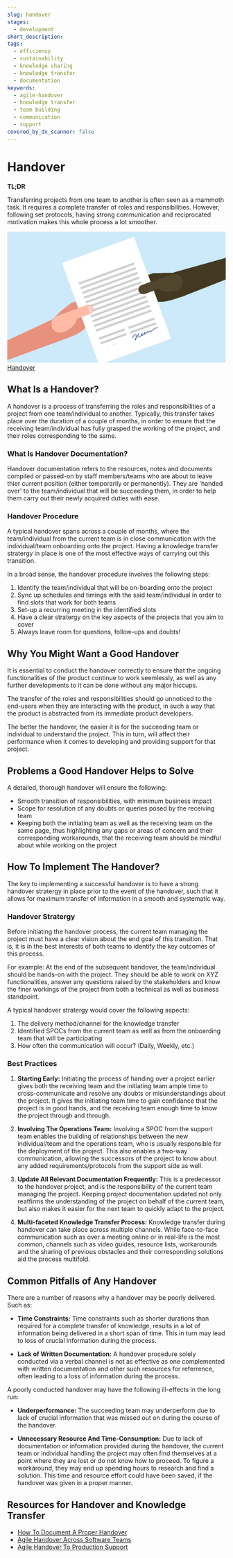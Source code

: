 ```yaml
---
slug: handover
stages:
  - development
short_description: 
tags:
  - efficiency
  - sustainability
  - knowledge sharing
  - knowledge transfer
  - documentation
keywords:
  - agile-handover
  - knowledge transfer
  - team building
  - communication
  - support 
covered_by_dx_scanner: false
---
```


# Handover

**TL;DR**

Transferring projects from one team to another is often seen as a mammoth task.  It requires a complete transfer of roles and responsibilities. However, following set protocols, having strong communication and reciprocated motivation makes this whole process a lot smoother.

![Handover](/files/project_handover.jpg)
[Handover](/files/project_handover.jpg)


## What Is a Handover?

A handover is a process of transferring the roles and responsibilities of a project from one team/individual to another. Typically, this transfer takes place over the duration of a couple of months, in order to ensure that the receiving team/individual has fully grasped the working of the project, and their roles corresponding to the same. 

### What Is Handover Documentation?

Handover documentation refers to the resources, notes and documents compiled or passed-on by staff members/teams who are about to leave thier current position (either temporarily or permanently). They are 'handed over' to the team/individual that will be succeeding them, in order to help them carry out their newly acquired duties with ease.

### Handover Procedure

A typical handover spans across a couple of months, where the team/individual from the current team is in close communication with the individual/team onboarding onto the project. Having a knowledge transfer stratergy in place is one of the most effective ways of carrying out this transition.

In a broad sense, the handover procedure involves the following steps:

1. Identify the team/individual that will be on-boarding onto the project
2. Sync up schedules and timings with the said team/individual in order to find slots that work for both teams
3. Set-up a recurring meeting in the identified slots
4. Have a clear stratergy on the key aspects of the projects that you aim to cover
5. Always leave room for questions, follow-ups and doubts!

## Why You Might Want a Good Handover

It is essential to conduct the handover correctly to ensure that the ongoing functionalities of the product continue to work seemlessly, as well as any further developments to it can be done without any major hiccups. 

The transfer of the roles and responsibilities should go unnoticed to the end-users when they are interacting with the product, in such a way that the product is abstracted from its immediate product developers.

The better the handover, the easier it is for the succeeding team or individual to understand the project. This in turn, will affect their performance when it comes to developing and providing support for that project. 

## Problems a Good Handover Helps to Solve

A detailed, thorough handover will ensure the following:

- Smooth transition of responsibilities, with minimum business impact
- Scope for resolution of any doubts or queries posed by the receiving team
- Keeping both the initiating team as well as the receiving team on the same page, thus highlighting any gaps or areas of concern and their corresponding workarounds, that the receiving team should be mindful about while working on the project


## How To Implement The Handover?

The key to implementing a successful handover is to have a strong handover stratergy in place prior to the event of the handover, such that it allows for maximum transfer of information in a smooth and systematic way.

### Handover Stratergy

Before initiating the handover process, the current team managing the project must have a clear vision about the end goal of this transition. That is, it is in the best interests of both teams to identify the key outcomes of this process.

For example: At the end of the subsequent handover, the team/individual should be hands-on with the project. They should be able to work on XYZ functionalities, answer any questions raised by the stakeholders and know the finer workings of the project from both a technical as well as business standpoint.

A typical handover stratergy would cover the following aspects:
1. The delivery method/channel for the knowledge transfer
2. Identified SPOCs from the current team as well as from the onboarding team that will be participating
3. How often the communication will occur? (Daily, Weekly, etc.)

### Best Practices

1. __Starting Early:__ Initiating the process of handing over a project earlier gives both the receiving team and the initiating team ample time to cross-communicate and resolve any doubts or misunderstandings about the project. It gives the initiating team time to gain confidance that the project is in good hands, and the receiving team enough time to know the project through and through.

2. __Involving The Operations Team:__ Involving a SPOC from the support team enables the building of relationships between the new individual/team and the operations team, who is usually responsible for the deployment of the project. This also enables a two-way communication, allowing the successors of the project to know about any added requirements/protocols from the support side as well.

3. __Update All Relevant Documentation Frequently:__ This is a predecessor to the handover project, and is the responsibility of the current team managing the project. Keeping project documentation updated not only reaffirms the understanding of the project on behalf of the current team, but also makes it easier for the next team to quickly adapt to the project.

4. __Multi-faceted Knowledge Transfer Process:__ Knowledge transfer during handover can take place across multiple channels. While face-to-face communication such as over a meeting online or in real-life is the most common, channels such as video guides, resource lists, workarounds and the sharing of previous obstacles and their corresponding solutions aid the process multifold.

## Common Pitfalls of Any Handover 

There are a number of reasons why a handover may be poorly delivered. Such as:

- __Time Constraints:__ Time constraints such as shorter durations than required for a complete transfer of knowledge, results in a lot of information being delivered in a short span of time. This in turn may lead to loss of crucial information during the process.

- __Lack of Written Documentation:__ A handover procedure solely conducted via a verbal channel is not as effective as one complemented with written documentation and other such resources for referrence, often leading to a loss of information during the process.

A poorly conducted handover may have the following ill-effects in the long run:

- __Underperformance:__ The succeeding team may underperform due to lack of crucial information that was missed out on during the course of the handover.

- __Unnecessary Resource And Time-Consumption:__ Due to lack of documentation or information provided during the handover, the current team or individual handling the project may often find themselves at a point where they are lost or do not know how to proceed. To figure a workaround, they may end up spending hours to research and find a solution. This time and resource effort could have been saved, if the handover was given in a proper manner.


## Resources for Handover and Knowledge Transfer

- [How To Document A Proper Handover](https://www.exponentiallydigital.com/agile-handover/)
- [Agile Handover Across Software Teams](https://www.researchgate.net/publication/256293238_Is_there_an_Agile_Handover_An_Empirical_Study_of_Documentation_and_Project_Handover_Practices_Across_Agile_Software_Teams)
- [Agile Handover To Production Support](https://kingsinsight.com/2011/02/10/agile-documentation-handover-to-production-support/)
